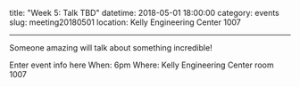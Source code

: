 title: "Week 5: Talk TBD"
datetime: 2018-05-01 18:00:00
category: events
slug: meeting20180501
location: Kelly Engineering Center 1007

---

Someone amazing will talk about something incredible!

Enter event info here
When: 6pm
Where: Kelly Engineering Center room 1007
